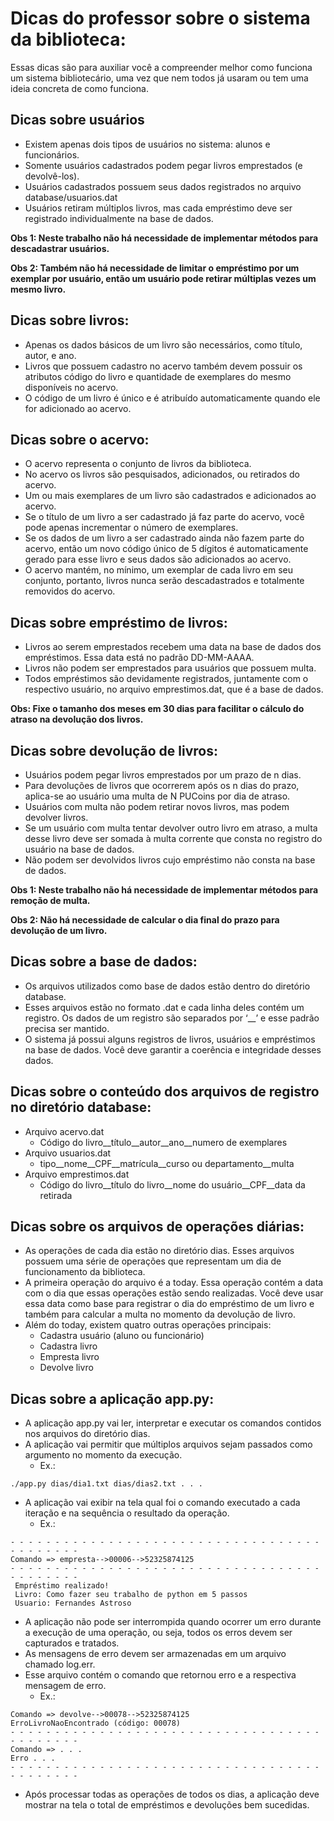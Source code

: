 # Dicas do professor sobre o sistema da biblioteca:
Essas dicas são para auxiliar você a compreender melhor como funciona um sistema bibliotecário, uma vez que nem todos já usaram ou tem uma ideia concreta de como funciona.

## Dicas sobre usuários
- Existem apenas dois tipos de usuários no sistema: alunos e funcionários.
- Somente usuários cadastrados podem pegar livros emprestados (e devolvê-los).
- Usuários cadastrados  possuem seus dados registrados no arquivo database/usuarios.dat
- Usuários retiram múltiplos livros, mas cada empréstimo deve ser registrado individualmente na base de dados.

__Obs 1: Neste trabalho não há necessidade de implementar métodos para descadastrar usuários.__

__Obs 2: Também não há necessidade de limitar o empréstimo por um exemplar por usuário, então um usuário pode retirar múltiplas vezes um mesmo livro.__

## Dicas sobre livros:
- Apenas os dados básicos de um livro são necessários, como título, autor, e ano.
- Livros que possuem cadastro no acervo também devem possuir os atributos código do livro e quantidade de exemplares do mesmo disponíveis no acervo.
- O código de um livro é único e é atribuído automaticamente quando ele for adicionado ao acervo.

## Dicas sobre o acervo:
- O acervo representa o conjunto de livros da biblioteca.
- No acervo os livros são pesquisados, adicionados, ou retirados do acervo.
- Um ou mais exemplares de um livro são cadastrados e adicionados ao acervo.
- Se o título de um livro a ser cadastrado já faz parte do acervo, você pode apenas incrementar o número de exemplares.
- Se os dados de um livro a ser cadastrado ainda não fazem parte do acervo, então um novo código único de 5 dígitos é automaticamente gerado para esse livro e seus dados são adicionados ao acervo.
- O acervo mantém, no mínimo, um exemplar de cada livro em seu conjunto, portanto, livros nunca serão descadastrados e totalmente removidos do acervo.

## Dicas sobre empréstimo de livros:
- Livros ao serem emprestados recebem uma data na base de dados dos empréstimos. Essa data está no padrão DD-MM-AAAA.
- Livros não podem ser emprestados para usuários que possuem multa.
- Todos empréstimos são devidamente registrados, juntamente com o respectivo usuário, no arquivo emprestimos.dat, que é a base de dados.

__Obs: Fixe o tamanho dos meses em 30 dias para facilitar o cálculo do atraso na devolução dos livros.__

## Dicas sobre devolução de livros:
- Usuários podem pegar livros emprestados por um prazo de n dias.
- Para devoluções de livros que ocorrerem após os n dias do prazo, aplica-se ao usuário uma multa de N PUCoins por dia de atraso.
- Usuários com multa não podem retirar novos livros, mas podem devolver livros.
- Se um usuário com multa tentar devolver outro livro em atraso, a multa desse livro deve ser somada à multa corrente que consta no registro do usuário na base de dados.
- Não podem ser devolvidos livros cujo empréstimo não consta na base de dados.

__Obs 1: Neste trabalho não há necessidade de implementar métodos para remoção de multa.__

__Obs 2: Não há necessidade de calcular o dia final do prazo para devolução de um livro.__

## Dicas sobre a base de dados:
- Os arquivos utilizados como base de dados estão dentro do diretório database.
- Esses arquivos estão no formato .dat e cada linha deles contém um registro. Os dados de um registro são separados por ‘__’ e esse padrão precisa ser mantido.
- O sistema já possui alguns registros de livros, usuários e empréstimos na base de dados. Você deve garantir a coerência e integridade desses dados.

## Dicas sobre o conteúdo dos arquivos de registro no diretório database:
- Arquivo acervo.dat
    - Código do livro__título__autor__ano__numero de exemplares
- Arquivo usuarios.dat
    - tipo__nome__CPF__matrícula__curso ou departamento__multa
- Arquivo emprestimos.dat
    - Código do livro__título do livro__nome do usuário__CPF__data da retirada

## Dicas sobre os arquivos de operações diárias:
- As  operações de cada dia estão no diretório dias. Esses arquivos possuem uma série de operações que representam um dia de funcionamento da biblioteca.
- A primeira operação do arquivo é a today. Essa operação contém a data com o dia que essas operações estão sendo realizadas. Você deve usar essa data como base para registrar o dia do empréstimo de um livro e também para calcular a multa no momento da devolução de livro.
- Além do today, existem quatro outras operações principais:
    - Cadastra usuário (aluno ou funcionário)
    - Cadastra livro
    - Empresta livro
    - Devolve livro
	
## Dicas sobre a aplicação app.py:
- A aplicação app.py vai ler, interpretar e executar os comandos contidos nos arquivos do diretório dias.
- A aplicação vai permitir que múltiplos arquivos sejam passados como argumento no momento da execução. 
    - Ex.:
```
./app.py dias/dia1.txt dias/dias2.txt . . .
```
- A aplicação vai exibir na tela qual foi o comando executado a cada iteração e na sequência o resultado da operação.
    - Ex.: 
```
- - - - - - - - - - - - - - - - - - - - - - - - - - - - - - - - - - - - - - - - - - -
Comando => empresta-->00006-->52325874125
- - - - - - - - - - - - - - - - - - - - - - - - - - - - - - - - - - - - - - - - - - -
 Empréstimo realizado!
 Livro: Como fazer seu trabalho de python em 5 passos
 Usuario: Fernandes Astroso
```
- A aplicação não pode ser interrompida quando ocorrer um erro durante a execução de uma operação, ou seja, todos os erros devem ser capturados e tratados.
- As mensagens de erro devem ser armazenadas em um arquivo chamado log.err.
- Esse arquivo contém o comando que retornou erro e a respectiva mensagem de erro.
    - Ex.:
```
Comando => devolve-->00078-->52325874125
ErroLivroNaoEncontrado (código: 00078)
- - - - - - - - - - - - - - - - - - - - - - - - - - - - - - - - - - - - - - - - - - -
Comando => . . .
Erro . . .
- - - - - - - - - - - - - - - - - - - - - - - - - - - - - - - - - - - - - - - - - - -
```
- Após processar todas as operações de todos os dias, a aplicação deve mostrar na tela o total de empréstimos e devoluções bem sucedidas.
